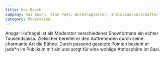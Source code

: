 ```yaml
---
title: Kai Bosch
company: Kai Bosch, Slam Poet, Workshopleiter, Inklusionsbotschafter
category: Moderation
---
```

Ansgar Hufnagel ist als Moderator verschiedener Showformate ein echter Tausendsassa. Zielsicher bereitet er den Auftretenden durch seine charmante Art die Bühne. Durch passend gesetzte Pointen bezieht er jede*n im Publikum mit ein und sorgt für eine wohlige Atmosphäre im Saal.
